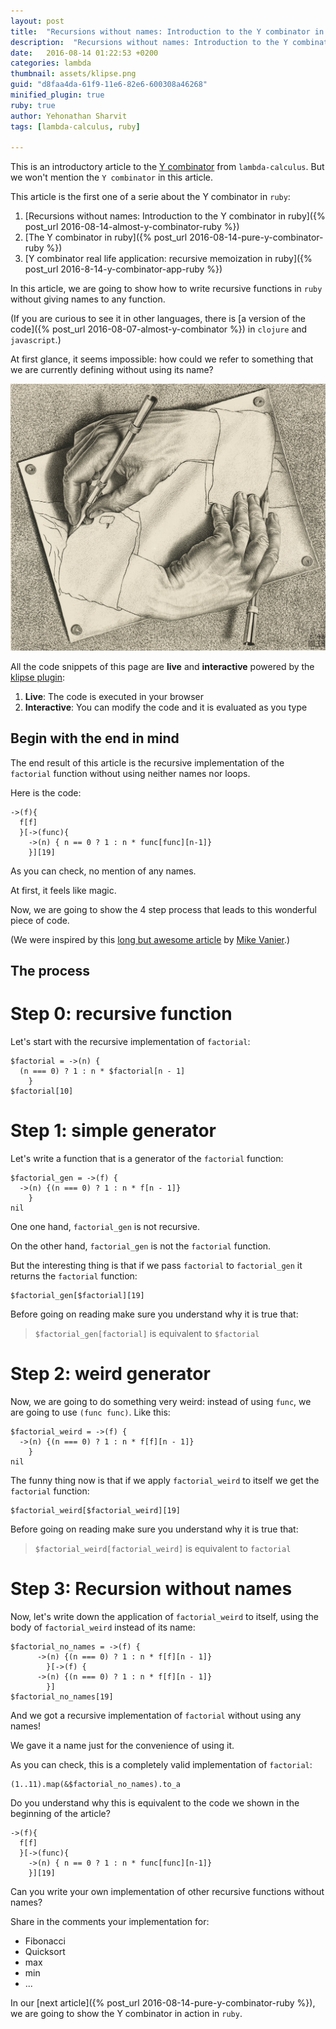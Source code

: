 ```yaml
---
layout: post
title:  "Recursions without names: Introduction to the Y combinator in ruby"
description:  "Recursions without names: Introduction to the Y combinator in ruby"
date:   2016-08-14 01:22:53 +0200
categories: lambda
thumbnail: assets/klipse.png
guid: "d8faa4da-61f9-11e6-82e6-600308a46268"
minified_plugin: true
ruby: true
author: Yehonathan Sharvit
tags: [lambda-calculus, ruby]

---
```



This is an introductory article to the [Y combinator](https://en.wikipedia.org/wiki/Fixed-point_combinator) from `lambda-calculus`. But we won't mention the `Y combinator` in this article.

This article is the first one of a serie about the Y combinator in `ruby`:

1.  [Recursions without names: Introduction to the Y combinator in ruby]({% post_url 2016-08-14-almost-y-combinator-ruby %})
1.  [The Y combinator in ruby]({% post_url 2016-08-14-pure-y-combinator-ruby %})
2. [Y combinator real life application: recursive memoization in ruby]({% post_url 2016-8-14-y-combinator-app-ruby %})


In this article, we are going to show how to write recursive functions in `ruby` without giving names to any function.


(If you are curious to see it in other languages, there is [a version of the code]({% post_url 2016-08-07-almost-y-combinator %}) in `clojure` and `javascript`.)

At first glance, it seems impossible: how could we refer to something that we are currently defining without using its name?


![Escher](/assets/escher_hand.jpg)

All the code snippets of this page are **live** and **interactive** powered by the [klipse plugin](https://github.com/viebel/klipse):

1. **Live**: The code is executed in your browser
2. **Interactive**: You can modify the code and it is evaluated as you type


## Begin with the end in mind

The end result of this article is the recursive implementation of the `factorial` function without using neither names nor loops.

Here is the code:

~~~klipse-eval-ruby
->(f){
  f[f]
  }[->(func){
    ->(n) { n == 0 ? 1 : n * func[func][n-1]}
    }][19]
~~~

As you can check, no mention of any names.

At first, it feels like magic.

Now, we are going to show the 4 step process that leads to this wonderful piece of code.


(We were inspired by this [long but awesome article](http://mvanier.livejournal.com/2897.html) by [Mike Vanier](http://users.cms.caltech.edu/~mvanier/).)

## The process

# Step 0: recursive function

Let's start with the recursive implementation of `factorial`:

~~~klipse-eval-ruby
$factorial = ->(n) {
  (n === 0) ? 1 : n * $factorial[n - 1]
    }
$factorial[10]
~~~

# Step 1: simple generator

Let's write a function that is a generator of the `factorial` function:


~~~klipse-eval-ruby
$factorial_gen = ->(f) {
  ->(n) {(n === 0) ? 1 : n * f[n - 1]}
    }
nil
~~~

One one hand, `factorial_gen` is not recursive.

On the other hand, `factorial_gen` is not the `factorial` function. 

But the interesting thing is that if we pass `factorial` to `factorial_gen` it returns the `factorial` function:

~~~klipse-eval-ruby
$factorial_gen[$factorial][19]
~~~


Before going on reading make sure you understand why it is true that:

> `$factorial_gen[factorial]` is equivalent to `$factorial`

# Step 2: weird generator


Now, we are going to do something very weird: instead of using `func`, we are going to use `(func func)`. Like this:

~~~klipse-eval-ruby
$factorial_weird = ->(f) {
  ->(n) {(n === 0) ? 1 : n * f[f][n - 1]}
    }
nil
~~~

The funny thing now is that if we apply `factorial_weird` to itself we get the `factorial` function:


~~~klipse-eval-ruby
$factorial_weird[$factorial_weird][19]
~~~

Before going on reading make sure you understand why it is true that:

> `$factorial_weird[factorial_weird]` is equivalent to `factorial`


# Step 3: Recursion without names

Now, let's write down the application of `factorial_weird` to itself, using the body of `factorial_weird` instead of its name:

~~~klipse-eval-ruby
$factorial_no_names = ->(f) {
      ->(n) {(n === 0) ? 1 : n * f[f][n - 1]}
        }[->(f) {
      ->(n) {(n === 0) ? 1 : n * f[f][n - 1]}
        }]
$factorial_no_names[19]
~~~


And we got a recursive implementation of `factorial` without using any names!

We gave it a name just for the convenience of using it.


As you can check, this is a completely valid implementation of `factorial`:


~~~klipse-eval-ruby
(1..11).map(&$factorial_no_names).to_a
~~~


Do you understand why this is equivalent to the code we shown in the beginning of the article?

~~~klipse-eval-ruby
->(f){
  f[f]
  }[->(func){
    ->(n) { n == 0 ? 1 : n * func[func][n-1]}
    }][19]
~~~



Can you write your own implementation of other recursive functions without names?

Share in the comments your implementation for:

- Fibonacci
- Quicksort
- max
- min
- ...


In our [next article]({% post_url 2016-08-14-pure-y-combinator-ruby %}), we are going to show the Y combinator in action in `ruby`.

